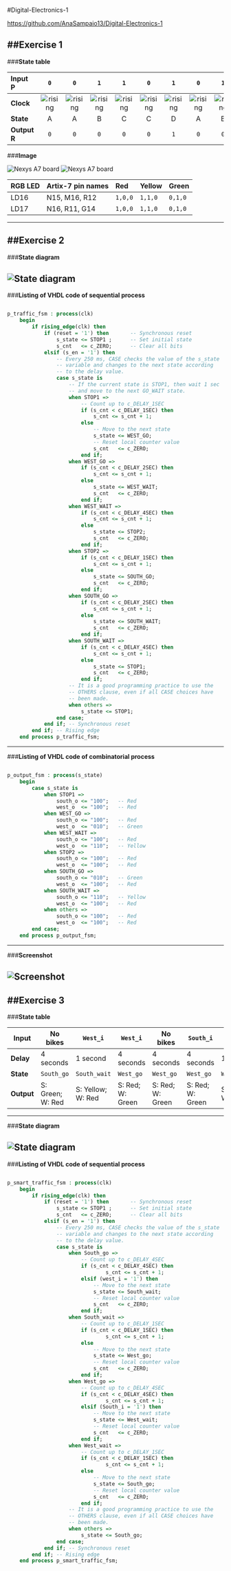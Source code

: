#Digital-Electronics-1

https://github.com/AnaSampaio13/Digital-Electronics-1

##Exercise 1
--------------------------------------------------------------------------------
###**State table** 

| **Input P** | `0` | `0` | `1` | `1` | `0` | `1` | `0` | `1` | `1` | `1` | `1` | `0` | `0` | `1` | `1` | `1` |
| :-- | :-: | :-: | :-: | :-: | :-: | :-: | :-: | :-: | :-: | :-: | :-: | :-: | :-: | :-: | :-: | :-: |
| **Clock** | ![rising](https://github.com/AnaSampaio13/Digital-Electronics-1/blob/main/08-traffic_lights/Pictures/Ex1.1.PNG) | ![rising](https://github.com/AnaSampaio13/Digital-Electronics-1/blob/main/08-traffic_lights/Pictures/Ex1.1.PNG) | ![rising](https://github.com/AnaSampaio13/Digital-Electronics-1/blob/main/08-traffic_lights/Pictures/Ex1.1.PNG) | ![rising](https://github.com/AnaSampaio13/Digital-Electronics-1/blob/main/08-traffic_lights/Pictures/Ex1.1.PNG) | ![rising](https://github.com/AnaSampaio13/Digital-Electronics-1/blob/main/08-traffic_lights/Pictures/Ex1.1.PNG) | ![rising](https://github.com/AnaSampaio13/Digital-Electronics-1/blob/main/08-traffic_lights/Pictures/Ex1.1.PNG) | ![rising](https://github.com/AnaSampaio13/Digital-Electronics-1/blob/main/08-traffic_lights/Pictures/Ex1.1.PNG) | ![rising](https://github.com/AnaSampaio13/Digital-Electronics-1/blob/main/08-traffic_lights/Pictures/Ex1.1.PNG) | ![rising](https://github.com/AnaSampaio13/Digital-Electronics-1/blob/main/08-traffic_lights/Pictures/Ex1.1.PNG) | ![rising](https://github.com/AnaSampaio13/Digital-Electronics-1/blob/main/08-traffic_lights/Pictures/Ex1.1.PNG) | ![rising](https://github.com/AnaSampaio13/Digital-Electronics-1/blob/main/08-traffic_lights/Pictures/Ex1.1.PNG) | ![rising](https://github.com/AnaSampaio13/Digital-Electronics-1/blob/main/08-traffic_lights/Pictures/Ex1.1.PNG) | ![rising](https://github.com/AnaSampaio13/Digital-Electronics-1/blob/main/08-traffic_lights/Pictures/Ex1.1.PNG) | ![rising](https://github.com/AnaSampaio13/Digital-Electronics-1/blob/main/08-traffic_lights/Pictures/Ex1.1.PNG) | ![rising](https://github.com/AnaSampaio13/Digital-Electronics-1/blob/main/08-traffic_lights/Pictures/Ex1.1.PNG) | ![rising](https://github.com/AnaSampaio13/Digital-Electronics-1/blob/main/08-traffic_lights/Pictures/Ex1.1.PNG) |
| **State** | A | A | B | C | C | D | A | B | C | D | B | B | B | C | D | B |
| **Output R** | `0` | `0` | `0` | `0` | `0` | `1` | `0` | `0` | `0` | `1` | `0` | `0` | `0` | `0` | `1` | `0` |

###**Image**

![Nexys A7 board](https://github.com/AnaSampaio13/Digital-Electronics-1/blob/main/08-traffic_lights/Pictures/Ex1.2.PNG)
![Nexys A7 board](https://github.com/AnaSampaio13/Digital-Electronics-1/blob/main/08-traffic_lights/Pictures/Ex1.3.PNG)

|**RGB LED** | **Artix-7 pin names** | **Red** | **Yellow** | **Green**| 
|:-- | :-- | :-- | :-- | :--|
|LD16 | N15, M16, R12 | ```1,0,0``` | ```1,1,0``` | ```0,1,0```|
|LD17 | N16, R11, G14 | ```1,0,0``` | ```1,1,0``` | ```0,1,0```|

---------------------------------------------------------------------------------
##Exercise 2
---------------------------------------------------------------------------------
###**State diagram**

![State diagram](https://github.com/AnaSampaio13/Digital-Electronics-1/blob/main/08-traffic_lights/Pictures/Ex2.jpg)
---------------------------------------------------------------------------------
###**Listing of VHDL code of sequential process**
```VHDL

p_traffic_fsm : process(clk)
    begin
        if rising_edge(clk) then
            if (reset = '1') then       -- Synchronous reset
                s_state <= STOP1 ;      -- Set initial state
                s_cnt   <= c_ZERO;      -- Clear all bits
            elsif (s_en = '1') then
                -- Every 250 ms, CASE checks the value of the s_state 
                -- variable and changes to the next state according 
                -- to the delay value.
                case s_state is
                    -- If the current state is STOP1, then wait 1 sec
                    -- and move to the next GO_WAIT state.
                    when STOP1 =>
                        -- Count up to c_DELAY_1SEC
                        if (s_cnt < c_DELAY_1SEC) then
                            s_cnt <= s_cnt + 1;
                        else
                            -- Move to the next state
                            s_state <= WEST_GO;
                            -- Reset local counter value
                            s_cnt   <= c_ZERO;
                        end if;
                    when WEST_GO =>
                        if (s_cnt < c_DELAY_2SEC) then
                            s_cnt <= s_cnt + 1;
                        else
                            s_state <= WEST_WAIT;
                            s_cnt   <= c_ZERO;
                        end if;
                    when WEST_WAIT =>
                        if (s_cnt < c_DELAY_4SEC) then
                            s_cnt <= s_cnt + 1;
                        else
                            s_state <= STOP2;
                            s_cnt   <= c_ZERO;
                        end if;
                    when STOP2 =>
                        if (s_cnt < c_DELAY_1SEC) then
                            s_cnt <= s_cnt + 1;
                        else
                            s_state <= SOUTH_GO;
                            s_cnt   <= c_ZERO;
                        end if;
                    when SOUTH_GO =>
                        if (s_cnt < c_DELAY_2SEC) then
                            s_cnt <= s_cnt + 1;
                        else
                            s_state <= SOUTH_WAIT;
                            s_cnt   <= c_ZERO;
                        end if;
                    when SOUTH_WAIT =>
                        if (s_cnt < c_DELAY_4SEC) then
                            s_cnt <= s_cnt + 1;
                        else
                            s_state <= STOP1;
                            s_cnt   <= c_ZERO;
                        end if;
                    -- It is a good programming practice to use the 
                    -- OTHERS clause, even if all CASE choices have 
                    -- been made. 
                    when others =>
                        s_state <= STOP1;
                end case;
            end if; -- Synchronous reset
        end if; -- Rising edge
    end process p_traffic_fsm;
```
---------------------------------------------------------------------------------
###**Listing of VHDL code of combinatorial process**
```VHDL

p_output_fsm : process(s_state)
    begin
        case s_state is
            when STOP1 =>
                south_o <= "100";   -- Red
                west_o  <= "100";   -- Red 
            when WEST_GO =>
                south_o <= "100";   -- Red 
                west_o  <= "010";   -- Green 
            when WEST_WAIT =>
                south_o <= "100";   -- Red 
                west_o  <= "110";   -- Yellow 
            when STOP2 =>
                south_o <= "100";   -- Red 
                west_o  <= "100";   -- Red 
            when SOUTH_GO =>
                south_o <= "010";   -- Green 
                west_o  <= "100";   -- Red 
            when SOUTH_WAIT =>
                south_o <= "110";   -- Yellow
                west_o  <= "100";   -- Red 
            when others =>
                south_o <= "100";   -- Red
                west_o  <= "100";   -- Red
        end case;
    end process p_output_fsm;
```
---------------------------------------------------------------------------------
###**Screenshot**

![Screenshot](https://github.com/AnaSampaio13/Digital-Electronics-1/blob/main/08-traffic_lights/Pictures/Ex2code.png)
---------------------------------------------------------------------------------
##Exercise 3
---------------------------------------------------------------------------------
###**State table**

|**Input** | **No bikes** | **```West_i```** | **```West_i```** | **No bikes** | **```South_i```** | **```South_i```** | **```South_i```AND```West_i```** |  **```South_i```AND```West_i```** |  **```South_i```AND```West_i```** |  **```South_i```AND```West_i```** |
| --- | --- | --- | --- | --- | --- | --- | --- | --- | --- | --- | 
|**Delay** | 4 seconds | 1 second | 4 seconds | 4 seconds | 4 seconds | 1 second |  4 seconds |  1 second |  4 seconds |  1 second |  4 seconds |
|**State** | ```South_go``` | ```South_wait``` | ```West_go``` | ```West_go```|  ```West_go```|  ```West_wait```|  ```South_go```|  ```South_wait```|  ```West_go```|  ```West_wait```|  ```South_go```|
|**Output** | S: Green; W: Red | S: Yellow; W: Red | S: Red; W: Green | S: Red; W: Green | S: Red; W: Green | S: Red; W: Yellow | S: Green; W: Red | S: Yellow; W: Red | S: Red; W: Green | S: Red; W: Yellow | S: Green; W: Red |

---------------------------------------------------------------------------------
###**State diagram**

![State diagram](https://github.com/AnaSampaio13/Digital-Electronics-1/blob/main/08-traffic_lights/Pictures/Ex3.jpg)
---------------------------------------------------------------------------------
###**Listing of VHDL code of sequential process**
```VHDL

p_smart_traffic_fsm : process(clk)
    begin
        if rising_edge(clk) then
            if (reset = '1') then       -- Synchronous reset
                s_state <= STOP1 ;      -- Set initial state
                s_cnt   <= c_ZERO;      -- Clear all bits
            elsif (s_en = '1') then
                -- Every 250 ms, CASE checks the value of the s_state 
                -- variable and changes to the next state according 
                -- to the delay value.
                case s_state is
                    when South_go =>
                        -- Count up to c_DELAY_4SEC
                        if (s_cnt < c_DELAY_4SEC) then
                                s_cnt <= s_cnt + 1;
                        elsif (west_i = '1') then
                            -- Move to the next state
                            s_state <= South_wait;
                            -- Reset local counter value
                            s_cnt   <= c_ZERO;
                        end if;
                    when South_wait =>
                        -- Count up to c_DELAY_1SEC
                        if (s_cnt < c_DELAY_1SEC) then
                                s_cnt <= s_cnt + 1;
                        else
                            -- Move to the next state
                            s_state <= West_go;
                            -- Reset local counter value
                            s_cnt   <= c_ZERO;
                        end if;
                    when West_go =>
                        -- Count up to c_DELAY_4SEC
                        if (s_cnt < c_DELAY_4SEC) then
                                s_cnt <= s_cnt + 1;
                        elsif (South_i = '1') then
                            -- Move to the next state
                            s_state <= West_wait;
                            -- Reset local counter value
                            s_cnt   <= c_ZERO;
                        end if;
                    when West_wait =>
                        -- Count up to c_DELAY_1SEC
                        if (s_cnt < c_DELAY_1SEC) then
                                s_cnt <= s_cnt + 1;
                        else
                            -- Move to the next state
                            s_state <= South_go;
                            -- Reset local counter value
                            s_cnt   <= c_ZERO;
                        end if;
                    -- It is a good programming practice to use the 
                    -- OTHERS clause, even if all CASE choices have 
                    -- been made. 
                    when others =>
                        s_state <= South_go;
                end case;
            end if; -- Synchronous reset
        end if; -- Rising edge
    end process p_smart_traffic_fsm;
